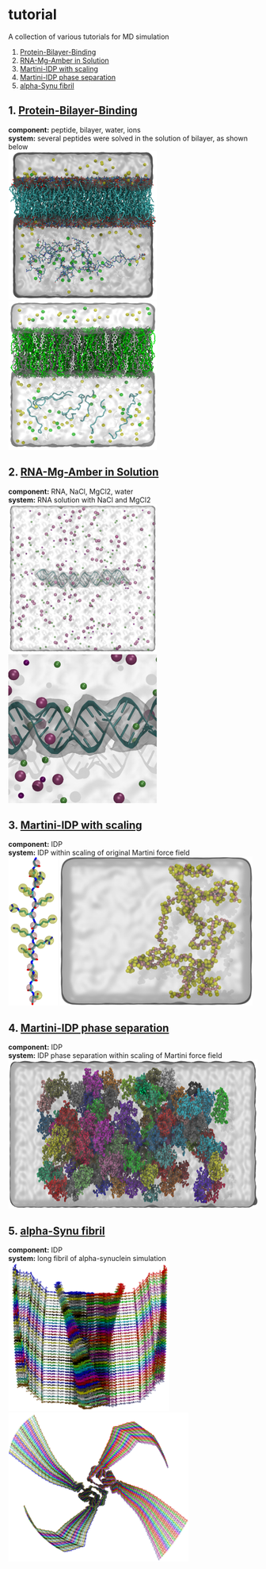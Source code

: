 # tutorial
A collection of various tutorials for MD simulation   
1. [Protein-Bilayer-Binding](#1-protein-bilayer-binding)   
2. [RNA-Mg-Amber in Solution](#2-rna-mg-amber-in-solution)   
3. [Martini-IDP with scaling](#3-martini-idp-with-scaling)   
4. [Martini-IDP phase separation](#4-martini-idp-phase-separation)   
5. [alpha-Synu fibril](#5-alpha-synu-fibril)   

## 1. [Protein-Bilayer-Binding](./protein-bilayer-binding/README.md)   
**component:** peptide, bilayer, water, ions    
**system:** several peptides were solved in the solution of bilayer, as shown below   
<img src="./protein-bilayer-binding/image1.png" width="300" height="300"/> <img src="./protein-bilayer-binding/image2.png" width="300" height="300"/>

## 2. [RNA-Mg-Amber in Solution](./RNA-Mg-Amber/README.md)
**component:** RNA, NaCl, MgCl2, water   
**system:** RNA solution with NaCl and MgCl2   
<img src="./RNA-Mg-Amber/image1.png" width="300" height="300"/> <img src="./RNA-Mg-Amber/image2.png" width="300" height="300"/>   

## 3. [Martini-IDP with scaling](./Martini_IDP/README.md)   
**component:** IDP   
**system:** IDP within scaling of original Martini force field   
<img src="./Martini_IDP/image1.png" height="300"/> <img src="./Martini_IDP/image2.png" height="300"/>   

## 4. [Martini-IDP phase separation](./Martini-idp-phase-separation/README.md)   
**component:** IDP   
**system:** IDP phase separation within scaling of Martini force field    
<img src="./Martini-idp-phase-separation/image1.png" height="300"/>   

## 5. [alpha-Synu fibril](./long_fibril/)   
**component:** IDP   
**system:** long fibril of alpha-synuclein simulation   
<img src="./long_fibril/image1.png" height="300"/> <img src="./long_fibril/image2.png" height="300"/>   